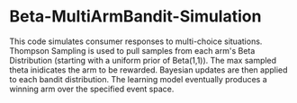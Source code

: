 # Beta-MultiArmBandit-Simulation
 
This code simulates consumer responses to multi-choice situations. Thompson Sampling is used to pull samples from each arm's Beta Distribution (starting with a uniform prior of Beta(1,1)). The max sampled theta inidicates the arm to be rewarded. Bayesian updates are then applied to each bandit distribution. The learning model eventually produces a winning arm over the specified event space.
